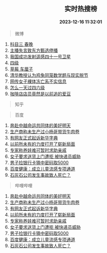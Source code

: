 <div align="center"><h2>实时热搜榜</h2><h4>2023-12-16 11:32:01</h4></div>

> 微博  

1. [科目三 春晚](https://s.weibo.com/weibo?q=%E7%A7%91%E7%9B%AE%E4%B8%89%20%E6%98%A5%E6%99%9A&t=31&band_rank=1&Refer=top)<br />
2. [主播失言致东方甄选停播](https://s.weibo.com/weibo?q=%23%E4%B8%BB%E6%92%AD%E5%A4%B1%E8%A8%80%E8%87%B4%E4%B8%9C%E6%96%B9%E7%94%84%E9%80%89%E5%81%9C%E6%92%AD%23&t=31&band_rank=2&Refer=top)<br />
3. [我国成功发射遥感四十一号卫星](https://s.weibo.com/weibo?q=%23%E6%88%91%E5%9B%BD%E6%88%90%E5%8A%9F%E5%8F%91%E5%B0%84%E9%81%A5%E6%84%9F%E5%9B%9B%E5%8D%81%E4%B8%80%E5%8F%B7%E5%8D%AB%E6%98%9F%23&t=31&band_rank=3&Refer=top)<br />
4. [四级](https://s.weibo.com/weibo?q=%E5%9B%9B%E7%BA%A7&t=31&band_rank=4&Refer=top)<br />
5. [草莓 车厘子](https://s.weibo.com/weibo?q=%E8%8D%89%E8%8E%93%20%E8%BD%A6%E5%8E%98%E5%AD%90&t=31&band_rank=5&Refer=top)<br />
6. [清华教授认为鸡兔同笼数学题与现实脱节](https://s.weibo.com/weibo?q=%23%E6%B8%85%E5%8D%8E%E6%95%99%E6%8E%88%E8%AE%A4%E4%B8%BA%E9%B8%A1%E5%85%94%E5%90%8C%E7%AC%BC%E6%95%B0%E5%AD%A6%E9%A2%98%E4%B8%8E%E7%8E%B0%E5%AE%9E%E8%84%B1%E8%8A%82%23&t=31&band_rank=6&Refer=top)<br />
7. [网传女子裸体冻亡系不实信息](https://s.weibo.com/weibo?q=%23%E7%BD%91%E4%BC%A0%E5%A5%B3%E5%AD%90%E8%A3%B8%E4%BD%93%E5%86%BB%E4%BA%A1%E7%B3%BB%E4%B8%8D%E5%AE%9E%E4%BF%A1%E6%81%AF%23&t=31&band_rank=7&Refer=top)<br />
8. [怎么一天过四六级](https://s.weibo.com/weibo?q=%E6%80%8E%E4%B9%88%E4%B8%80%E5%A4%A9%E8%BF%87%E5%9B%9B%E5%85%AD%E7%BA%A7&t=31&band_rank=8&Refer=top)<br />
9. [咖啡店店员竟然是以前追的爱豆](https://s.weibo.com/weibo?q=%E5%92%96%E5%95%A1%E5%BA%97%E5%BA%97%E5%91%98%E7%AB%9F%E7%84%B6%E6%98%AF%E4%BB%A5%E5%89%8D%E8%BF%BD%E7%9A%84%E7%88%B1%E8%B1%86&t=31&band_rank=9&Refer=top)<br />

> 知乎  


> 百度  

1. [奔赴中越命运共同体的美好明天](https://www.baidu.com/s?wd=%E5%A5%94%E8%B5%B4%E4%B8%AD%E8%B6%8A%E5%91%BD%E8%BF%90%E5%85%B1%E5%90%8C%E4%BD%93%E7%9A%84%E7%BE%8E%E5%A5%BD%E6%98%8E%E5%A4%A9&sa=fyb_news&rsv_dl=fyb_news)<br />
2. [生产商称未生产过小杨哥带货牛肉卷](https://www.baidu.com/s?wd=%E7%94%9F%E4%BA%A7%E5%95%86%E7%A7%B0%E6%9C%AA%E7%94%9F%E4%BA%A7%E8%BF%87%E5%B0%8F%E6%9D%A8%E5%93%A5%E5%B8%A6%E8%B4%A7%E7%89%9B%E8%82%89%E5%8D%B7&sa=fyb_news&rsv_dl=fyb_news)<br />
3. [有网友正式起诉新华字典](https://www.baidu.com/s?wd=%E6%9C%89%E7%BD%91%E5%8F%8B%E6%AD%A3%E5%BC%8F%E8%B5%B7%E8%AF%89%E6%96%B0%E5%8D%8E%E5%AD%97%E5%85%B8&sa=fyb_news&rsv_dl=fyb_news)<br />
4. [以前所未有的力度打开了崭新局面](https://www.baidu.com/s?wd=%E4%BB%A5%E5%89%8D%E6%89%80%E6%9C%AA%E6%9C%89%E7%9A%84%E5%8A%9B%E5%BA%A6%E6%89%93%E5%BC%80%E4%BA%86%E5%B4%AD%E6%96%B0%E5%B1%80%E9%9D%A2&sa=fyb_news&rsv_dl=fyb_news)<br />
5. [专家称养娃难可暂时求助亲戚](https://www.baidu.com/s?wd=%E4%B8%93%E5%AE%B6%E7%A7%B0%E5%85%BB%E5%A8%83%E9%9A%BE%E5%8F%AF%E6%9A%82%E6%97%B6%E6%B1%82%E5%8A%A9%E4%BA%B2%E6%88%9A&sa=fyb_news&rsv_dl=fyb_news)<br />
6. [女子要求送货上门遭拒 被快递员威胁](https://www.baidu.com/s?wd=%E5%A5%B3%E5%AD%90%E8%A6%81%E6%B1%82%E9%80%81%E8%B4%A7%E4%B8%8A%E9%97%A8%E9%81%AD%E6%8B%92+%E8%A2%AB%E5%BF%AB%E9%80%92%E5%91%98%E5%A8%81%E8%83%81&sa=fyb_news&rsv_dl=fyb_news)<br />
7. [男子捡银行卡猜中密码取5000](https://www.baidu.com/s?wd=%E7%94%B7%E5%AD%90%E6%8D%A1%E9%93%B6%E8%A1%8C%E5%8D%A1%E7%8C%9C%E4%B8%AD%E5%AF%86%E7%A0%81%E5%8F%965000&sa=fyb_news&rsv_dl=fyb_news)<br />
8. [百度健康：成立儿童流感专项通道](https://www.baidu.com/s?wd=%E7%99%BE%E5%BA%A6%E5%81%A5%E5%BA%B7%EF%BC%9A%E6%88%90%E7%AB%8B%E5%84%BF%E7%AB%A5%E6%B5%81%E6%84%9F%E4%B8%93%E9%A1%B9%E9%80%9A%E9%81%93&sa=fyb_news&rsv_dl=fyb_news)<br />
9. [石灰石公司发生事故致人死亡？](https://www.baidu.com/s?wd=%E7%9F%B3%E7%81%B0%E7%9F%B3%E5%85%AC%E5%8F%B8%E5%8F%91%E7%94%9F%E4%BA%8B%E6%95%85%E8%87%B4%E4%BA%BA%E6%AD%BB%E4%BA%A1%EF%BC%9F&sa=fyb_news&rsv_dl=fyb_news)<br />

> 哔哩哔哩  

1. [奔赴中越命运共同体的美好明天](https://www.baidu.com/s?wd=%E5%A5%94%E8%B5%B4%E4%B8%AD%E8%B6%8A%E5%91%BD%E8%BF%90%E5%85%B1%E5%90%8C%E4%BD%93%E7%9A%84%E7%BE%8E%E5%A5%BD%E6%98%8E%E5%A4%A9&sa=fyb_news&rsv_dl=fyb_news)<br />
2. [生产商称未生产过小杨哥带货牛肉卷](https://www.baidu.com/s?wd=%E7%94%9F%E4%BA%A7%E5%95%86%E7%A7%B0%E6%9C%AA%E7%94%9F%E4%BA%A7%E8%BF%87%E5%B0%8F%E6%9D%A8%E5%93%A5%E5%B8%A6%E8%B4%A7%E7%89%9B%E8%82%89%E5%8D%B7&sa=fyb_news&rsv_dl=fyb_news)<br />
3. [有网友正式起诉新华字典](https://www.baidu.com/s?wd=%E6%9C%89%E7%BD%91%E5%8F%8B%E6%AD%A3%E5%BC%8F%E8%B5%B7%E8%AF%89%E6%96%B0%E5%8D%8E%E5%AD%97%E5%85%B8&sa=fyb_news&rsv_dl=fyb_news)<br />
4. [以前所未有的力度打开了崭新局面](https://www.baidu.com/s?wd=%E4%BB%A5%E5%89%8D%E6%89%80%E6%9C%AA%E6%9C%89%E7%9A%84%E5%8A%9B%E5%BA%A6%E6%89%93%E5%BC%80%E4%BA%86%E5%B4%AD%E6%96%B0%E5%B1%80%E9%9D%A2&sa=fyb_news&rsv_dl=fyb_news)<br />
5. [专家称养娃难可暂时求助亲戚](https://www.baidu.com/s?wd=%E4%B8%93%E5%AE%B6%E7%A7%B0%E5%85%BB%E5%A8%83%E9%9A%BE%E5%8F%AF%E6%9A%82%E6%97%B6%E6%B1%82%E5%8A%A9%E4%BA%B2%E6%88%9A&sa=fyb_news&rsv_dl=fyb_news)<br />
6. [女子要求送货上门遭拒 被快递员威胁](https://www.baidu.com/s?wd=%E5%A5%B3%E5%AD%90%E8%A6%81%E6%B1%82%E9%80%81%E8%B4%A7%E4%B8%8A%E9%97%A8%E9%81%AD%E6%8B%92+%E8%A2%AB%E5%BF%AB%E9%80%92%E5%91%98%E5%A8%81%E8%83%81&sa=fyb_news&rsv_dl=fyb_news)<br />
7. [男子捡银行卡猜中密码取5000](https://www.baidu.com/s?wd=%E7%94%B7%E5%AD%90%E6%8D%A1%E9%93%B6%E8%A1%8C%E5%8D%A1%E7%8C%9C%E4%B8%AD%E5%AF%86%E7%A0%81%E5%8F%965000&sa=fyb_news&rsv_dl=fyb_news)<br />
8. [百度健康：成立儿童流感专项通道](https://www.baidu.com/s?wd=%E7%99%BE%E5%BA%A6%E5%81%A5%E5%BA%B7%EF%BC%9A%E6%88%90%E7%AB%8B%E5%84%BF%E7%AB%A5%E6%B5%81%E6%84%9F%E4%B8%93%E9%A1%B9%E9%80%9A%E9%81%93&sa=fyb_news&rsv_dl=fyb_news)<br />
9. [石灰石公司发生事故致人死亡？](https://www.baidu.com/s?wd=%E7%9F%B3%E7%81%B0%E7%9F%B3%E5%85%AC%E5%8F%B8%E5%8F%91%E7%94%9F%E4%BA%8B%E6%95%85%E8%87%B4%E4%BA%BA%E6%AD%BB%E4%BA%A1%EF%BC%9F&sa=fyb_news&rsv_dl=fyb_news)<br />
